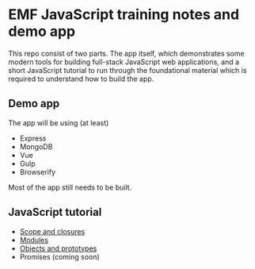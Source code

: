 # EMF JavaScript training notes and demo app

This repo consist of two parts. The app itself, which demonstrates some modern tools for building full-stack JavaScript web applications, and a short JavaScript tutorial to run through the foundational material which is required to understand how to build the app.

## Demo app

The app will be using (at least)
* Express
* MongoDB
* Vue
* Gulp
* Browserify

Most of the app still needs to be built.

## JavaScript tutorial

* [Scope and closures](tutorial/closures.md)
* [Modules](tutorial/modules.md)
* [Objects and prototypes](tutorial/objects.md)
* Promises (coming soon)
